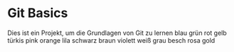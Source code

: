 # Git Basics
Dies ist ein Projekt, um die Grundlagen von Git zu lernen
blau
grün
rot
gelb
türkis
pink
orange
lila
schwarz
braun
violett
weiß
grau
besch
rosa
gold
